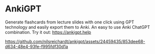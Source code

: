 # AnkiGPT

Generate flashcards from lecture slides with one click using GPT technology and easily export them to Anki. An easy to use Anki ChatGPT combination. Try it out: https://ankigpt.help

https://github.com/nilsreichardt/ankigpt/assets/24459435/853dee68-d634-48e4-93fe-f995fdf30d1a

